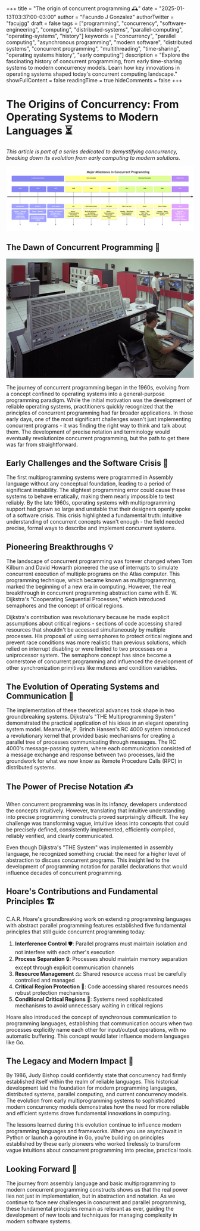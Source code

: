 +++
title = "The origin of concurrent programming 🕰️"
date = "2025-01-13T03:37:00-03:00"
author = "Facundo J Gonzalez"
authorTwitter = "facujgg"
draft = false
tags = ["programming", "concurrency", "software-engineering", "computing", "distributed-systems", "parallel-computing", "operating-systems", "history"]
keywords = ["concurrency", "parallel computing", "asynchronous programming", "modern software", "distributed systems", "concurrent programming", "multithreading", "time-sharing", "operating systems history", "early computing"]
description = "Explore the fascinating history of concurrent programming, from early time-sharing systems to modern concurrency models. Learn how key innovations in operating systems shaped today's concurrent computing landscape."
showFullContent = false
readingTime = true
hideComments = false
+++

# The Origins of Concurrency: From Operating Systems to Modern Languages ⏳

_This article is part of a series dedicated to demystifying concurrency, breaking down its evolution from early computing to modern solutions._

![Timeline illustration showing key milestones in concurrent programming history](./timeline.png)

## The Dawn of Concurrent Programming 🌅

![Console of the IBM System/360 Model 91. The very large computer itself is not visible in this photo. Photo source unknown.](./ibm_system_360.png)

The journey of concurrent programming began in the 1960s, evolving from a concept confined to operating systems into a general-purpose programming paradigm. While the initial motivation was the development of reliable operating systems, practitioners quickly recognized that the principles of concurrent programming had far broader applications. In those early days, one of the most significant challenges wasn't just implementing concurrent programs - it was finding the right way to think and talk about them. The development of precise notation and terminology would eventually revolutionize concurrent programming, but the path to get there was far from straightforward.

## Early Challenges and the Software Crisis 🚨

The first multiprogramming systems were programmed in Assembly language without any conceptual foundation, leading to a period of significant instability. The slightest programming error could cause these systems to behave erratically, making them nearly impossible to test reliably. By the late 1960s, operating systems with multiprogramming support had grown so large and unstable that their designers openly spoke of a software crisis. This crisis highlighted a fundamental truth: intuitive understanding of concurrent concepts wasn't enough - the field needed precise, formal ways to describe and implement concurrent systems.

## Pioneering Breakthroughs 💡

The landscape of concurrent programming was forever changed when Tom Kilburn and David Howarth pioneered the use of interrupts to simulate concurrent execution of multiple programs on the Atlas computer. This programming technique, which became known as multiprogramming, marked the beginning of a new era in computing. However, the real breakthrough in concurrent programming abstraction came with E. W. Dijkstra's "Cooperating Sequential Processes," which introduced semaphores and the concept of critical regions.

Dijkstra's contribution was revolutionary because he made explicit assumptions about critical regions - sections of code accessing shared resources that shouldn't be accessed simultaneously by multiple processes. His proposal of using semaphores to protect critical regions and prevent race conditions was more realistic than previous solutions, which relied on interrupt disabling or were limited to two processes on a uniprocessor system. The semaphore concept has since become a cornerstone of concurrent programming and influenced the development of other synchronization primitives like mutexes and condition variables.

## The Evolution of Operating Systems and Communication 🔄

The implementation of these theoretical advances took shape in two groundbreaking systems. Dijkstra's "THE Multiprogramming System" demonstrated the practical application of his ideas in an elegant operating system model. Meanwhile, P. Brinch Hansen's RC 4000 system introduced a revolutionary kernel that provided basic mechanisms for creating a parallel tree of processes communicating through messages. The RC 4000's message-passing system, where each communication consisted of a message exchange and response between two processes, laid the groundwork for what we now know as Remote Procedure Calls (RPC) in distributed systems.

## The Power of Precise Notation ✍️

When concurrent programming was in its infancy, developers understood the concepts intuitively. However, translating that intuitive understanding into precise programming constructs proved surprisingly difficult. The key challenge was transforming vague, intuitive ideas into concepts that could be precisely defined, consistently implemented, efficiently compiled, reliably verified, and clearly communicated.

Even though Dijkstra's "THE System" was implemented in assembly language, he recognized something crucial: the need for a higher level of abstraction to discuss concurrent programs. This insight led to the development of programming notation for parallel declarations that would influence decades of concurrent programming.

## Hoare's Contributions and Fundamental Principles 🏗️

C.A.R. Hoare's groundbreaking work on extending programming languages with abstract parallel programming features established five fundamental principles that still guide concurrent programming today:

1. **Interference Control** 🛡️: Parallel programs must maintain isolation and not interfere with each other's execution
2. **Process Separation** 🔒: Processes should maintain memory separation except through explicit communication channels
3. **Resource Management** ⚖️: Shared resource access must be carefully controlled and managed
4. **Critical Region Protection** 🔐: Code accessing shared resources needs robust protection mechanisms
5. **Conditional Critical Regions** 🎯: Systems need sophisticated mechanisms to avoid unnecessary waiting in critical regions

Hoare also introduced the concept of synchronous communication to programming languages, establishing that communication occurs when two processes explicitly name each other for input/output operations, with no automatic buffering. This concept would later influence modern languages like Go.

## The Legacy and Modern Impact 🌟

By 1986, Judy Bishop could confidently state that concurrency had firmly established itself within the realm of reliable languages. This historical development laid the foundation for modern programming languages, distributed systems, parallel computing, and current concurrency models. The evolution from early multiprogramming systems to sophisticated modern concurrency models demonstrates how the need for more reliable and efficient systems drove fundamental innovations in computing.

The lessons learned during this evolution continue to influence modern programming languages and frameworks. When you use async/await in Python or launch a goroutine in Go, you're building on principles established by these early pioneers who worked tirelessly to transform vague intuitions about concurrent programming into precise, practical tools.

## Looking Forward 🔭

The journey from assembly language and basic multiprogramming to modern concurrent programming constructs shows us that the real power lies not just in implementation, but in abstraction and notation. As we continue to face new challenges in concurrent and parallel programming, these fundamental principles remain as relevant as ever, guiding the development of new tools and techniques for managing complexity in modern software systems.
